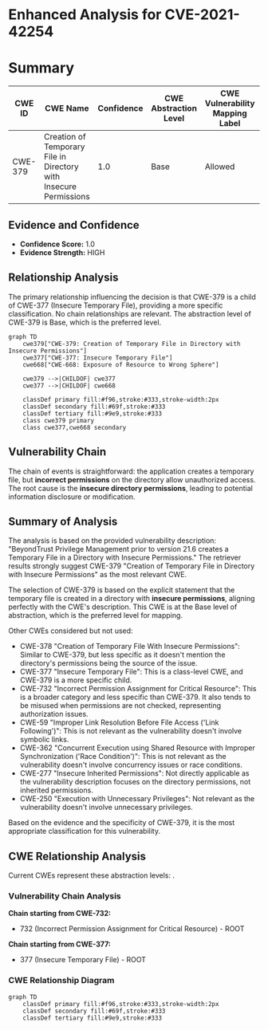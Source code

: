 # Enhanced Analysis for CVE-2021-42254

# Summary
| CWE ID | CWE Name | Confidence | CWE Abstraction Level | CWE Vulnerability Mapping Label | CWE-Vulnerability Mapping Notes |
|---|---|---|---|---|---|
| CWE-379 | Creation of Temporary File in Directory with Insecure Permissions | 1.0 | Base | Allowed | Primary CWE |

## Evidence and Confidence

*   **Confidence Score:** 1.0
*   **Evidence Strength:** HIGH

## Relationship Analysis
The primary relationship influencing the decision is that CWE-379 is a child of CWE-377 (Insecure Temporary File), providing a more specific classification. No chain relationships are relevant. The abstraction level of CWE-379 is Base, which is the preferred level.

```mermaid
graph TD
    cwe379["CWE-379: Creation of Temporary File in Directory with Insecure Permissions"]
    cwe377["CWE-377: Insecure Temporary File"]
    cwe668["CWE-668: Exposure of Resource to Wrong Sphere"]
    
    cwe379 -->|CHILDOF| cwe377
    cwe377 -->|CHILDOF| cwe668

    classDef primary fill:#f96,stroke:#333,stroke-width:2px
    classDef secondary fill:#69f,stroke:#333
    classDef tertiary fill:#9e9,stroke:#333
    class cwe379 primary
    class cwe377,cwe668 secondary
```

## Vulnerability Chain
The chain of events is straightforward: the application creates a temporary file, but **incorrect permissions** on the directory allow unauthorized access. The root cause is the **insecure directory permissions**, leading to potential information disclosure or modification.

## Summary of Analysis
The analysis is based on the provided vulnerability description: "BeyondTrust Privilege Management prior to version 21.6 creates a Temporary File in a Directory with Insecure Permissions." The retriever results strongly suggest CWE-379 "Creation of Temporary File in Directory with Insecure Permissions" as the most relevant CWE.

The selection of CWE-379 is based on the explicit statement that the temporary file is created in a directory with **insecure permissions**, aligning perfectly with the CWE's description. This CWE is at the Base level of abstraction, which is the preferred level for mapping.

Other CWEs considered but not used:

*   CWE-378 "Creation of Temporary File With Insecure Permissions": Similar to CWE-379, but less specific as it doesn't mention the directory's permissions being the source of the issue.
*   CWE-377 "Insecure Temporary File": This is a class-level CWE, and CWE-379 is a more specific child.
*   CWE-732 "Incorrect Permission Assignment for Critical Resource": This is a broader category and less specific than CWE-379. It also tends to be misused when permissions are not checked, representing authorization issues.
*   CWE-59 "Improper Link Resolution Before File Access ('Link Following')": This is not relevant as the vulnerability doesn't involve symbolic links.
*   CWE-362 "Concurrent Execution using Shared Resource with Improper Synchronization ('Race Condition')": This is not relevant as the vulnerability doesn't involve concurrency issues or race conditions.
*   CWE-277 "Insecure Inherited Permissions": Not directly applicable as the vulnerability description focuses on the directory permissions, not inherited permissions.
*   CWE-250 "Execution with Unnecessary Privileges": Not relevant as the vulnerability doesn't involve unnecessary privileges.

Based on the evidence and the specificity of CWE-379, it is the most appropriate classification for this vulnerability.


## CWE Relationship Analysis

Current CWEs represent these abstraction levels: .


### Vulnerability Chain Analysis

**Chain starting from CWE-732:**
- 732 (Incorrect Permission Assignment for Critical Resource) - ROOT


**Chain starting from CWE-377:**
- 377 (Insecure Temporary File) - ROOT



### CWE Relationship Diagram

```mermaid
graph TD
    classDef primary fill:#f96,stroke:#333,stroke-width:2px
    classDef secondary fill:#69f,stroke:#333
    classDef tertiary fill:#9e9,stroke:#333
```